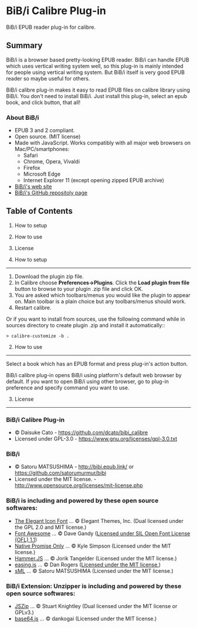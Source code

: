 BiB/i Calibre Plug-in
================================================================================================================================

BiB/i EPUB reader plug-in for calibre.


Summary
--------------------------------------------------------------------------------------------------------------------------------

BiB/i is a browser based pretty-looking EPUB reader.
BiB/i can handle EPUB which uses vertical writing system well, so this plug-in
is mainly intended for people using vertical writing system.
But BiB/i itself is very good EPUB reader so maybe useful for others.

BiB/i calibre plug-in makes it easy to read EPUB files on calibre library
using BiB/i. You don't need to install BiB/i. Just install this plug-in,
select an epub book, and click button, that all!


### About BiB/i

* EPUB 3 and 2 compliant.
* Open source. (MIT license)
* Made with JavaScript. Works compatibly with all major web browsers on Mac/PC/smartphones:
    - Safari
    - Chrome, Opera, Vivaldi
    - Firefox
    - Microsoft Edge
    - Internet Explorer 11 (except opening zipped EPUB archive)
* [BiB/i's web site](http://bibi.epub.link/)
* [BiB/i's GitHub repositoly page](https://github.com/satorumurmur/bibi)



Table of Contents
--------------------------------------------------------------------------------------------------------------------------------

1. How to setup
2. How to use
3. License




1. How to setup
--------------------------------------------------------------------------------------------------------------------------------

1. Download the plugin zip file.
2. In Calibre choose **Preferences->Plugins**. Click the **Load plugin from file** button to browse to your plugin .zip file and click OK.
3. You are asked which toolbars/menus you would like the plugin to appear on.
Main toolbar is a plain choice but any toolbars/menus should work.
4. Restart calibre.


Or if you want to install from sources, use the following command while in sources directory to create plugin .zip and install it automatically::

    > calibre-customize -b .


2. How to use
--------------------------------------------------------------------------------------------------------------------------------

Select a book which has an EPUB format and press plug-in's action button.

BiB/i calibre plug-in opens BiB/i using platform's default web browser by default.
If you want to open BiB/i using other browser, go to plug-in preference and
specify command you want to use.



3. License
--------------------------------------------------------------------------------------------------------------------------------

### BiB/i Calibre Plug-in

* &copy; Daisuke Cato - https://github.com/dcato/bibi_calibre
* Licensed under GPL-3.0 - https://www.gnu.org/licenses/gpl-3.0.txt


### BiB/i

* &copy; Satoru MATSUSHIMA - http://bibi.epub.link/ or https://github.com/satorumurmur/bibi
* Licensed under the MIT license. - http://www.opensource.org/licenses/mit-license.php


### BiB/i is including and powered by these open source softwares:

* [The Elegant Icon Font](http://www.elegantthemes.com/blog/resources/elegant-icon-font) ... &copy; Elegant Themes, Inc. (Dual licensed under the GPL 2.0 and MIT license.)
* [Font Awesome](http://fontawesome.io) ... &copy; Dave Gandy ([Licensed under SIL Open Font License (OFL) 1.1](http://scripts.sil.org/OFL))
* [Native Promise Only](https://github.com/getify/native-promise-only) ... &copy; Kyle Simpson (Licensed under the MIT license.)
* [Hammer.JS](http://hammerjs.github.io/) ... &copy; Jorik Tangelder (Licensed under the MIT license.)
* [easing.js](https://github.com/danro/easing-js) ... &copy; Dan Rogers ([Licensed under the MIT license.](http://danro.mit-license.org/))
* [sML](https://github.com/satorumurmur/sML) ... &copy; Satoru MATSUSHIMA (Licensed under the MIT license.)


### BiB/i Extension: Unzipper is including and powered by these open source softwares:

* [JSZip](http://stuartk.com/jszip) ... &copy; Stuart Knightley (Dual licensed under the MIT license or GPLv3.)
* [base64.js](https://github.com/dankogai/js-base64) ... &copy; dankogai (Licensed under the MIT license.)
